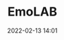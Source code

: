 ---
layout: inner
position: left
title: 'EmoLAB'
date: 2022-02-13 14:01
categories: development
tags: Matlab Emotional-word 
featured_image: 'img/posts/02_weathercast-1130x864-2x.png'
project_link: 'http://github.com/jamigibbs/weathercast'
button_icon: 'github'
button_text: 'Visit Project'
lead_text: 'A simple weather forecast app for your favorite city.'
---